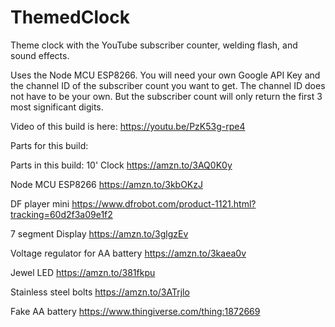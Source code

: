 # ThemedClock
Theme clock with the YouTube subscriber counter, welding flash, and sound effects.

Uses the Node MCU ESP8266. 
You will need your own Google API Key and the channel ID of the subscriber count you want to get. 
The channel ID does not have to be your own. But the subscriber count will only return the first 3 most significant digits. 

Video of this build is here:
https://youtu.be/PzK53g-rpe4

Parts for this build:

Parts in this build: 
10' Clock
https://amzn.to/3AQ0K0y

Node MCU ESP8266
https://amzn.to/3kbOKzJ

DF player mini
https://www.dfrobot.com/product-1121.html?tracking=60d2f3a09e1f2

7 segment Display
https://amzn.to/3glgzEv

Voltage regulator for AA battery
https://amzn.to/3kaea0v

Jewel LED
https://amzn.to/381fkpu

Stainless steel bolts
https://amzn.to/3ATrjlo

Fake AA battery
https://www.thingiverse.com/thing:1872669
